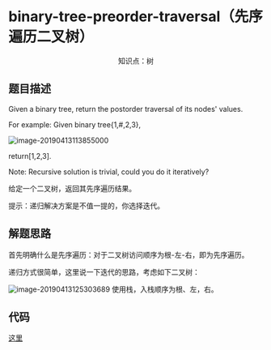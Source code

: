 # binary-tree-preorder-traversal（先序遍历二叉树）

<center>知识点：树</center>


## 题目描述

Given a binary tree, return the postorder traversal of its nodes' values.

For example:
Given binary tree{1,#,2,3},

![image-20190413113855000](https://ws2.sinaimg.cn/large/006tNc79gy1g20usuv6s0j308y0860so.jpg)

return[1,2,3].

Note: Recursive solution is trivial, could you do it iteratively?


给定一个二叉树，返回其先序遍历结果。

提示：递归解决方案是不值一提的，你选择迭代。


## 解题思路

首先明确什么是先序遍历：对于二叉树访问顺序为根-左-右，即为先序遍历。

递归方式很简单，这里说一下迭代的思路，考虑如下二叉树：

![image-20190413125303689](https://ws1.sinaimg.cn/large/006tNc79gy1g20wxyvib7j30n80ggmyz.jpg)
使用栈，入栈顺序为根、左，右。


## 代码

[这里](../src/seven/Solution.java)